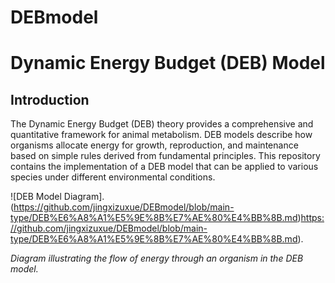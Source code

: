 # DEBmodel
# Dynamic Energy Budget (DEB) Model

## Introduction

The Dynamic Energy Budget (DEB) theory provides a comprehensive and quantitative framework for animal metabolism. DEB models describe how organisms allocate energy for growth, reproduction, and maintenance based on simple rules derived from fundamental principles. This repository contains the implementation of a DEB model that can be applied to various species under different environmental conditions.

![DEB Model Diagram].(https://github.com/jingxizuxue/DEBmodel/blob/main-type/DEB%E6%A8%A1%E5%9E%8B%E7%AE%80%E4%BB%8B.md)https://github.com/jingxizuxue/DEBmodel/blob/main-type/DEB%E6%A8%A1%E5%9E%8B%E7%AE%80%E4%BB%8B.md).

*Diagram illustrating the flow of energy through an organism in the DEB model.*
